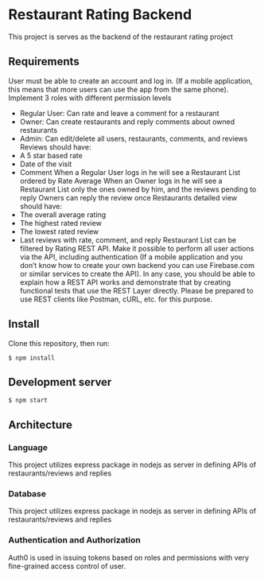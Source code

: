 # Restaurant Rating Backend

This project is serves as the backend of the restaurant rating project


## Requirements

User must be able to create an account and log in. (If a mobile application, this means that more users can use the app from the same phone).
Implement 3 roles with different permission levels
 * Regular User: Can rate and leave a comment for a restaurant
 * Owner: Can create restaurants and reply comments about owned restaurants
 * Admin: Can edit/delete all users, restaurants, comments, and reviews
Reviews should have:
 * A 5 star based rate
 * Date of the visit
 * Comment 
When a Regular User logs in he will see a Restaurant List ordered by Rate Average
When an Owner logs in he will see a Restaurant List only the ones owned by him, and the reviews pending to reply
Owners can reply the review once
Restaurants detailed view should have:
 * The overall average rating
 * The highest rated review
 * The lowest rated review
 * Last reviews with rate, comment, and reply
Restaurant List can be filtered by Rating
REST API. Make it possible to perform all user actions via the API, including authentication (If a mobile application and you don’t know how to create your own backend you can use Firebase.com or similar services to create the API).
In any case, you should be able to explain how a REST API works and demonstrate that by creating functional tests that use the REST Layer directly. Please be prepared to use REST clients like Postman, cURL, etc. for this purpose.

## Install

Clone this repository, then run:

```
$ npm install
```

## Development server

```
$ npm start
```

## Architecture

### Language

This project utilizes express package in nodejs as server in defining APIs of restaurants/reviews and replies

### Database

This project utilizes express package in nodejs as server in defining APIs of restaurants/reviews and replies

### Authentication and Authorization

Auth0 is used in issuing tokens based on roles and permissions with very fine-grained access control of user.



